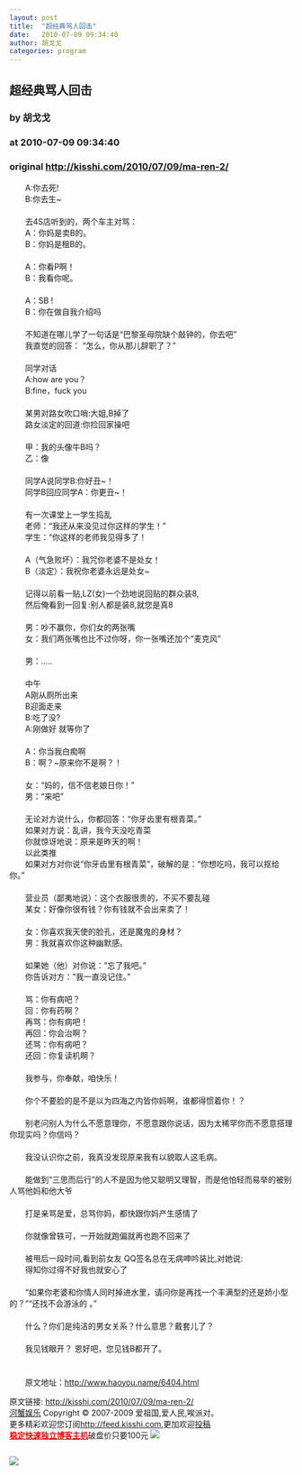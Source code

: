 ```yaml
---
layout: post
title:  "超经典骂人回击"
date:   2010-07-09 09:34:40
author: 胡戈戈
categories: program
---
```


## 超经典骂人回击
### by 胡戈戈
### at 2010-07-09 09:34:40
### original <http://kisshi.com/2010/07/09/ma-ren-2/>

<p>　　A:你去死!<br> 　　B:你去生~<br> 　　<br> 　　去4S店听到的，两个车主对骂：<br> 　　A：你妈是卖B的。<br> 　　B：你妈是租B的。<br> 　　<br> 　　A：你看P啊！<br> 　　B：我看你呢。<br> 　<span></span>　<br> 　　A：SB !<br> 　　B：你在做自我介绍吗<br> 　　<br> 　　不知道在哪儿学了一句话是“巴黎圣母院缺个敲钟的，你去吧”<br> 　　我直觉的回答： “怎么，你从那儿辞职了？”<br> 　　<br> 　　同学对话<br> 　　A:how are you？<br> 　　B:fine，fuck you<br> 　　<br> 　　某男对路女吹口哨:大姐,B掉了<br> 　　路女淡定的回道:你捡回家操吧<br> 　　<br> 　　甲：我的头像牛B吗？<br> 　　乙：像<br> 　　<br> 　　同学A说同学B:你好丑~！<br> 　　同学B回应同学A：你更丑~！<br> 　　<br> 　　有一次课堂上一学生捣乱<br> 　　老师：“我还从来没见过你这样的学生！”<br> 　　学生：“你这样的老师我见得多了！<br> 　　<br> 　　A（气急败坏）：我咒你老婆不是处女！<br> 　　B（淡定）：我祝你老婆永远是处女~<br> 　　<br> 　　记得以前看一贴,LZ(女)一个劲地说回贴的群众装8,<br> 　　然后俺看到一回复:别人都是装8,就您是真8<br> 　　<br> 　　男：吵不赢你，你们女的两张嘴<br> 　　女：我们两张嘴也比不过你呀，你一张嘴还加个“麦克风”<br> 　　<br> 　　男：…..<br> 　　<br> 　　中午<br> 　　A刚从厕所出来<br> 　　B迎面走来<br> 　　B:吃了没?<br> 　　A:刚做好 就等你了<br> 　　<br> 　　A：你当我白痴啊<br> 　　B：啊？~原来你不是啊？！<br> 　　<br> 　　女：“妈的，信不信老娘日你！”<br> 　　男：“来吧”<br> 　　<br> 　　无论对方说什么，你都回答：“你牙齿里有根青菜。”<br> 　　如果对方说：乱讲，我今天没吃青菜<br> 　　你就惊讶地说：原来是昨天的啊！<br> 　　以此类推<br> 　　如果对方对你说“你牙齿里有根青菜”，破解的是：“你想吃吗，我可以抠给你。”<br> 　　<br> 　　营业员（鄙夷地说）：这个衣服很贵的，不买不要乱碰<br> 　　某女：好像你很有钱？你有钱就不会出来卖了！<br> 　　<br> 　　女：你喜欢我天使的脸孔，还是魔鬼的身材？<br> 　　男：我就喜欢你这种幽默感。<br> 　　<br> 　　如果她（他）对你说：”忘了我吧。”<br> 　　你告诉对方：”我一直没记住。”<br> 　　<br> 　　骂：你有病吧？<br> 　　回：你有药啊？<br> 　　再骂：你有病吧！<br> 　　再回：你会治啊？<br> 　　还骂：你有病吧？<br> 　　还回：你复读机啊？<br> 　　<br> 　　我参与，你奉献，咱快乐！<br> 　　<br> 　　你个不要脸的是不是以为四海之内皆你妈啊，谁都得惯着你！？<br> 　　<br> 　　别老问别人为什么不愿意理你，不愿意跟你说话，因为太稀罕你而不愿意搭理你现实吗？你信吗？<br> 　　<br> 　　我没认识你之前，我真没发现原来我有以貌取人这毛病。<br> 　　<br> 　　能做到“三思而后行”的人不是因为他又聪明又理智，而是他怕轻而易举的被别人骂他妈和他大爷<br> 　　<br> 　　打是亲骂是爱，总骂你妈，都快跟你妈产生感情了<br> 　　<br> 　　你就像曾轶可，一开始就跑偏就再也跑不回来了<br> 　　<br> 　　被甩后一段时间,看到前女友 QQ签名总在无病呻吟装比,对她说:<br> 　　得知你过得不好我也就安心了<br> 　　<br> 　　“如果你老婆和你情人同时掉进水里，请问你是再找一个丰满型的还是娇小型的？”“还找不会游泳的 。”<br> 　　<br> 　　什么？你们是纯洁的男女关系？什么意思？戴套儿了？<br> 　　<br> 　　我见钱眼开？ 恩好吧，您见钱B都开了。<br> 　　<br> 　　<br> 　　原文地址：<a href="http://www.haoyou.name/6404.html">http://www.haoyou.name/6404.html </a></p><p>原文链接: <a href="http://kisshi.com/2010/07/09/ma-ren-2/">http://kisshi.com/2010/07/09/ma-ren-2/</a> <br> <a href="http://kisshi.com/">河蟹娱乐</a> Copyright ©   2007-2009 爱祖国,爱人民,唉派对。<br> 更多精彩欢迎您订阅<a href="http://feed.kisshi.com">http://feed.kisshi.com</a>,更加欢迎<a href="http://kisshi.com/delivery/">投稿</a><br> <a href="http://www.gegehost.com/"><strong><font color="red">稳定快速独立博客主机</font></strong></a>破盘价只要100元 <img src="http://img.tongji.linezing.com/922164/tongji.gif"></p><img src="http://www1.feedsky.com/t1/388820428/kisshi/feedsky/s.gif?r=http://kisshi.com/2010/07/09/ma-ren-2/" border="0" height="0" width="0"><p><a href="http://www1.feedsky.com/r/l/feedsky/kisshi/388820428/art01.html"><img border="0" ismap src="http://www1.feedsky.com/r/i/feedsky/kisshi/388820428/art01.gif"></a></p>